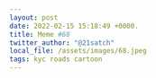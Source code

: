 ```yaml
---
layout: post
date: 2022-02-15 15:18:49 +0000.
title: Meme #68
twitter_author: "@21satch"
local_file: /assets/images/68.jpeg
tags: kyc roads cartoon
---
```

